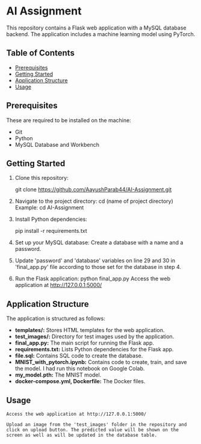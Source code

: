 # AI Assignment
This repository contains a Flask web application with a MySQL database backend. The application includes a machine learning model using PyTorch.

## Table of Contents
- [Prerequisites](#prerequisites)
- [Getting Started](#getting-started)
- [Application Structure](#application-structure)
- [Usage](#usage)

## Prerequisites
These are required to be installed on the machine:
- Git
- Python
- MySQL Database and Workbench

## Getting Started
1. Clone this repository:

   git clone https://github.com/AayushParab44/AI-Assignment.git

2. Navigate to the project directory:
   cd (name of project directory)
   Example: cd AI-Assignment

3. Install Python dependencies:

   pip install -r requirements.txt

4. Set up your MySQL database:
   Create a database with a name and a password.

5. Update 'password' and 'database' variables on line 29 and 30 in 'final_app.py' file according to those set for the database in step 4.

6. Run the Flask application:
   python final_app.py
   Access the web application at http://127.0.0.1:5000/

## Application Structure

The application is structured as follows:

- **templates/:** Stores HTML templates for the web application.
- **test_images/:** Directory for test images used by the application.
- **final_app.py:** The main script for running the Flask app.
- **requirements.txt:** Lists Python dependencies for the Flask app.
- **file.sql:** Contains SQL code to create the database.
- **MNIST_with_pytorch.ipynb:** Contains code to create, train, and save the model. I had run this notebook on Google Colab.
- **my_model.pth:** The MNIST model.
- **docker-compose.yml, Dockerfile:** The Docker files.

## Usage

    Access the web application at http://127.0.0.1:5000/
    
    Upload an image from the 'test_images' folder in the repository and click on upload button. The predicted value will be shown on the screen as well as will be updated in the database table.   

